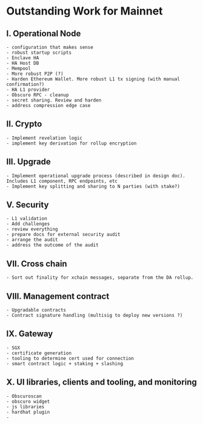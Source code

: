 # Outstanding Work for Mainnet

## I. Operational Node 
	- configuration that makes sense
	- robust startup scripts 
 	- Enclave HA
 	- HA Host DB
 	- Mempool
 	- More robust P2P (?)
 	- Harden Ethereum Wallet. More robust L1 tx signing (with manual confirmation?)
 	- HA L1 provider 
  	- Obscuro RPC - cleanup
  	- secret sharing. Review and harden
  	- address compression edge case 

## II. Crypto
	- Implement revelation logic
	- implement key derivation for rollup encryption

## III. Upgrade
	- Implement operational upgrade process (described in design doc). Includes L1 component, RPC endpoints, etc
	- Implement key splitting and sharing to N parties (with stake?)

## V. Security
  	- L1 validation
  	- Add challenges
  	- review everything
  	- prepare docs for external security audit
  	- arrange the audit
  	- address the outcome of the audit

## VII. Cross chain
  	- Sort out finality for xchain messages, separate from the DA rollup.

## VIII. Management contract
  	- Upgradable contracts
  	- Contract signature handling (multisig to deploy new versions ?)

## IX.  Gateway
	- SGX
	- certificate generation
	- tooling to determine cert used for connection
	- smart contract logic + staking + slashing

## X.  UI libraries, clients and tooling, and monitoring
  	- Obscuroscan
  	- obscuro widget
  	- js libraries
  	- hardhat plugin
  	- 

